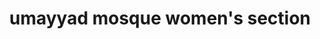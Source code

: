 ---
title: "umayyad mosque women's section"
layout: work_page
img: "umayyadmosquewomenssection.jpg"
thumbnailimg: "umayyadmosquewomenssection-thumbnail.jpg"
medium: "woodstain, ink, and oil on wood panel"
dimensions: "18 x 54 inches"
year: 2025
available: true
grow: 2
---
